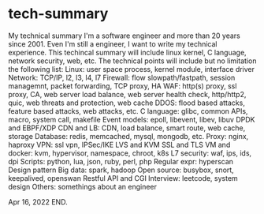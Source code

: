# tech-summary
My technical summary
I'm a software engineer and more than 20 years since 2001. Even I'm still a engineer, I want to write my technical experience.
This techincal summary will include linux kernel, C language, network security, web, etc.
The technical points will include but no limitation the following list:
    Linux: user space process, kernel module, interface driver
    Network: TCP/IP, l2, l3, l4, l7
    Firewall: flow slowpath/fastpath, session managemnt, packet forwarding, TCP proxy, HA
    WAF: http(s) proxy, ssl proxy, CA, web server load balance, web server health check, http/http2, quic, web threats and protection, web cache
    DDOS: flood based attacks, feature based attacks, web attacks, etc.
    C language: glibc, common APIs, macro, system call, makefile
    Event models: epoll, libevent, libev, libuv
    DPDK and EBPF/XDP
    CDN and LB: CDN, load balance, smart route, web cache, storage
    Database: redis, memcached, mysql, mongodb, etc.
    Proxy: nginx, haproxy
    VPN: ssl vpn, IPSec/IKE
    LVS and KVM
    SSL and TLS
    VM and docker: kvm, hypervisor, namespace, chroot, k8s
    L7 security: waf, ips, ids, dpi
    Scripts: python, lua, json, ruby, perl, php
    Regular expr: hyperscan
    Design pattern
    Big data: spark, hadoop
    Open source: busybox, snort, keepalived, openswan
    Restful API and CGI
    Interview: leetcode, system design
    Others: somethings about an engineer
  
Apr 16, 2022
END.
